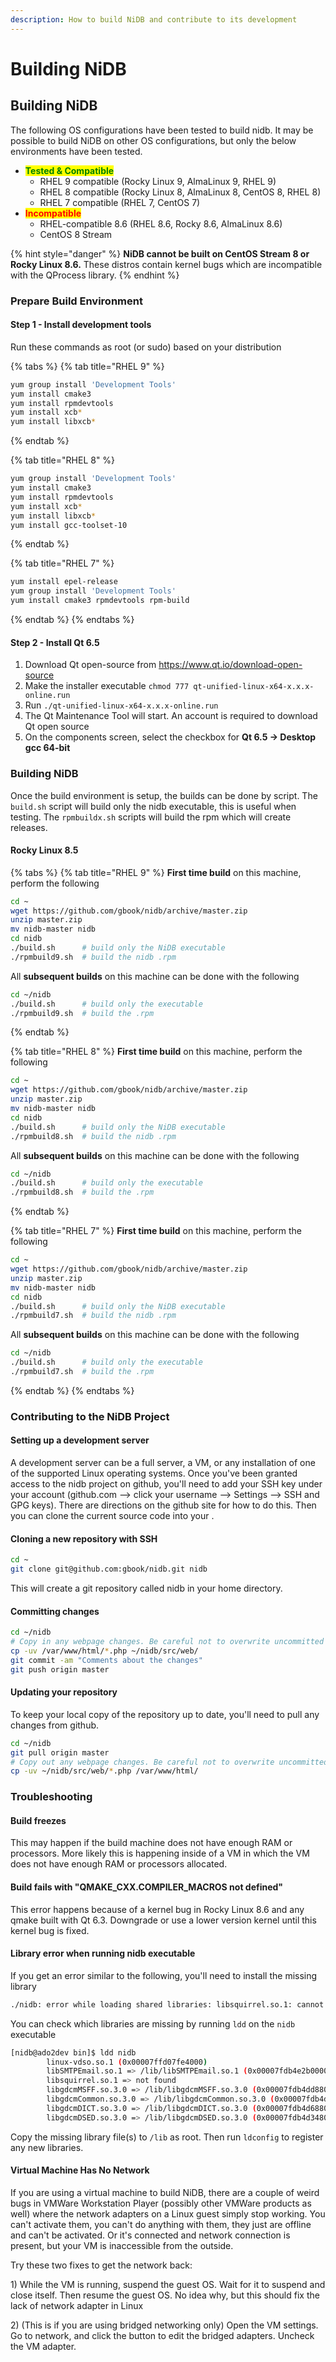 ```yaml
---
description: How to build NiDB and contribute to its development
---
```


# Building NiDB

## Building NiDB

The following OS configurations have been tested to build nidb. It may be possible to build NiDB on other OS configurations, but only the below environments have been tested.

* <mark style="color:green;">**Tested & Compatible**</mark>
  * RHEL 9 compatible (Rocky Linux 9, AlmaLinux 9, RHEL 9)
  * RHEL 8 compatible (Rocky Linux 8, AlmaLinux 8, CentOS 8, RHEL 8)
  * RHEL 7 compatible (RHEL 7, CentOS 7)
* <mark style="color:red;">**Incompatible**</mark>
  * RHEL-compatible 8.6 (RHEL 8.6, Rocky 8.6, AlmaLinux 8.6)
  * CentOS 8 Stream

{% hint style="danger" %}
**NiDB cannot be built on CentOS Stream 8 or Rocky Linux 8.6.** These distros contain kernel bugs which are incompatible with the QProcess library.
{% endhint %}

### Prepare Build Environment

#### Step 1 - Install development tools

Run these commands as root (or sudo) based on your distribution

{% tabs %}
{% tab title="RHEL 9" %}
```bash
yum group install 'Development Tools'
yum install cmake3
yum install rpmdevtools
yum install xcb*
yum install libxcb*
```
{% endtab %}

{% tab title="RHEL 8" %}
```bash
yum group install 'Development Tools'
yum install cmake3
yum install rpmdevtools
yum install xcb*
yum install libxcb*
yum install gcc-toolset-10
```
{% endtab %}

{% tab title="RHEL 7" %}
```bash
yum install epel-release
yum group install 'Development Tools'
yum install cmake3 rpmdevtools rpm-build
```
{% endtab %}
{% endtabs %}

#### Step 2 - Install Qt 6.5

1. Download Qt open-source from https://www.qt.io/download-open-source
2. Make the installer executable `chmod 777 qt-unified-linux-x64-x.x.x-online.run`
3. Run `./qt-unified-linux-x64-x.x.x-online.run`
4. The Qt Maintenance Tool will start. An account is required to download Qt open source
5. On the components screen, select the checkbox for **Qt 6.5 → Desktop gcc 64-bit**

### Building NiDB

Once the build environment is setup, the builds can be done by script. The `build.sh` script will build only the nidb executable, this is useful when testing. The `rpmbuildx.sh` scripts will build the rpm which will create releases.

#### Rocky Linux 8.5

{% tabs %}
{% tab title="RHEL 9" %}
**First time build** on this machine, perform the following

```bash
cd ~
wget https://github.com/gbook/nidb/archive/master.zip
unzip master.zip
mv nidb-master nidb
cd nidb
./build.sh      # build only the NiDB executable
./rpmbuild9.sh  # build the nidb .rpm
```

All **subsequent builds** on this machine can be done with the following

```bash
cd ~/nidb
./build.sh      # build only the executable
./rpmbuild9.sh  # build the .rpm
```
{% endtab %}

{% tab title="RHEL 8" %}
**First time build** on this machine, perform the following

```bash
cd ~
wget https://github.com/gbook/nidb/archive/master.zip
unzip master.zip
mv nidb-master nidb
cd nidb
./build.sh      # build only the NiDB executable
./rpmbuild8.sh  # build the nidb .rpm
```

All **subsequent builds** on this machine can be done with the following

```bash
cd ~/nidb
./build.sh      # build only the executable
./rpmbuild8.sh  # build the .rpm
```
{% endtab %}

{% tab title="RHEL 7" %}
**First time build** on this machine, perform the following

```bash
cd ~
wget https://github.com/gbook/nidb/archive/master.zip
unzip master.zip
mv nidb-master nidb
cd nidb
./build.sh      # build only the NiDB executable
./rpmbuild7.sh  # build the nidb .rpm
```

All **subsequent builds** on this machine can be done with the following

```bash
cd ~/nidb
./build.sh      # build only the executable
./rpmbuild7.sh  # build the .rpm
```
{% endtab %}
{% endtabs %}

### Contributing to the NiDB Project

#### Setting up a development server

A development server can be a full server, a VM, or any installation of one of the supported Linux operating systems. Once you've been granted access to the nidb project on github, you'll need to add your SSH key under your account (github.com --> click your username --> Settings --> SSH and GPG keys). There are directions on the github site for how to do this. Then you can clone the current source code into your .

#### Cloning a new repository with SSH

```bash
cd ~
git clone git@github.com:gbook/nidb.git nidb
```

This will create a git repository called nidb in your home directory.

#### Committing changes

```bash
cd ~/nidb
# Copy in any webpage changes. Be careful not to overwrite uncommitted edits
cp -uv /var/www/html/*.php ~/nidb/src/web/
git commit -am "Comments about the changes"
git push origin master
```

#### Updating your repository

To keep your local copy of the repository up to date, you'll need to pull any changes from github.

```bash
cd ~/nidb
git pull origin master
# Copy out any webpage changes. Be careful not to overwrite uncommitted edits
cp -uv ~/nidb/src/web/*.php /var/www/html/
```

### Troubleshooting

#### Build freezes

This may happen if the build machine does not have enough RAM or processors. More likely this is happening inside of a VM in which the VM does not have enough RAM or processors allocated.

#### Build fails with "QMAKE\_CXX.COMPILER\_MACROS not defined"

This error happens because of a kernel bug in Rocky Linux 8.6 and any qmake built with Qt 6.3. Downgrade or use a lower version kernel until this kernel bug is fixed.

#### Library error when running nidb executable

If you get an error similar to the following, you'll need to install the missing library

```bash
./nidb: error while loading shared libraries: libsquirrel.so.1: cannot open shared object file: No such file or directory./nidb: error while loading shared libraries: libsquirrel.so.1: cannot open shared object file: No such file or directory
```

You can check which libraries are missing by running `ldd` on the `nidb` executable

```bash
[nidb@ado2dev bin]$ ldd nidb
        linux-vdso.so.1 (0x00007ffd07fe4000)
        libSMTPEmail.so.1 => /lib/libSMTPEmail.so.1 (0x00007fdb4e2b0000)
        libsquirrel.so.1 => not found
        libgdcmMSFF.so.3.0 => /lib/libgdcmMSFF.so.3.0 (0x00007fdb4dd88000)
        libgdcmCommon.so.3.0 => /lib/libgdcmCommon.so.3.0 (0x00007fdb4db60000)
        libgdcmDICT.so.3.0 => /lib/libgdcmDICT.so.3.0 (0x00007fdb4d688000)
        libgdcmDSED.so.3.0 => /lib/libgdcmDSED.so.3.0 (0x00007fdb4d348000)
```

Copy the missing library file(s) to `/lib` as root. Then run `ldconfig` to register any new libraries.

#### Virtual Machine Has No Network

If you are using a virtual machine to build NiDB, there are a couple of weird bugs in VMWare Workstation Player (possibly other VMWare products as well) where the network adapters on a Linux guest simply stop working. You can't activate them, you can't do anything with them, they just are offline and can't be activated. Or it's connected and network connection is present, but your VM is inaccessible from the outside.

Try these two fixes to get the network back:

1\) While the VM is running, suspend the guest OS. Wait for it to suspend and close itself. Then resume the guest OS. No idea why, but this should fix the lack of network adapter in Linux

2\) (This is if you are using bridged networking only) Open the VM settings. Go to network, and click the button to edit the bridged adapters. Uncheck the VM adapter.

